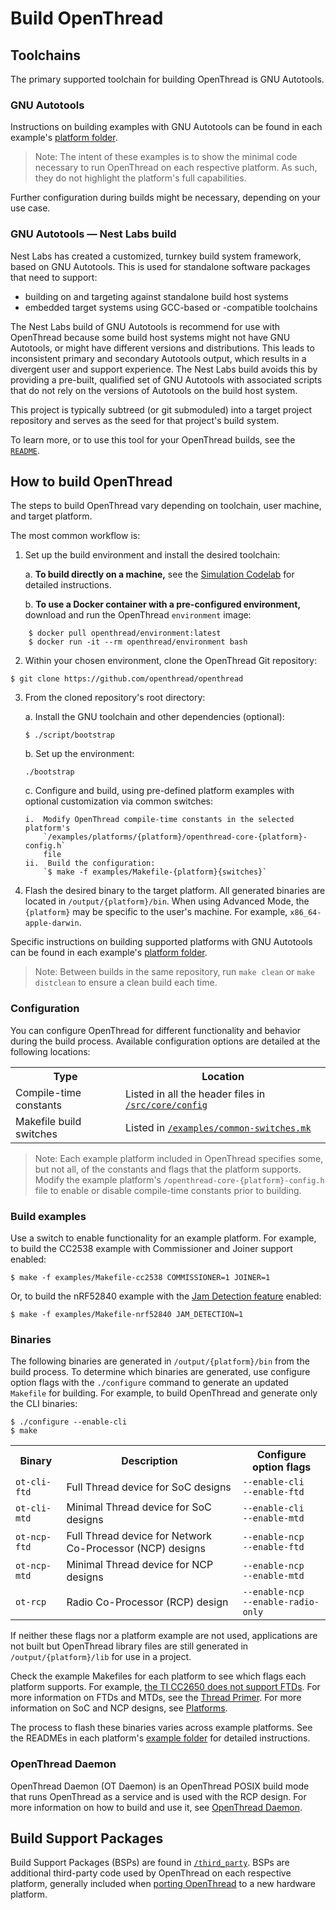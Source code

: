 # Build OpenThread

## Toolchains

The primary supported toolchain for building OpenThread is GNU Autotools.

### GNU Autotools

Instructions on building examples with GNU Autotools can be found in each example's
[platform folder](https://github.com/openthread/openthread/tree/master/examples/platforms). 

> Note: The intent of these examples is to show the minimal code necessary to run OpenThread on each
respective platform. As such, they do not highlight the platform's full
capabilities.

Further configuration during builds might be necessary, depending on your use
case.

### GNU Autotools — Nest Labs build

Nest Labs has created a customized, turnkey build system framework, based on GNU
Autotools. This is used for standalone software packages that need to support:

-  building on and targeting against standalone build host systems
-  embedded target systems using GCC-based or -compatible toolchains

The Nest Labs build of GNU Autotools is recommend for use with OpenThread
because some build host systems might not have GNU Autotools, or might have
different versions and distributions. This leads to inconsistent primary and
secondary Autotools output, which results in a divergent user and support
experience. The Nest Labs build avoids this by providing a pre-built,
qualified set of GNU Autotools with associated scripts that do not rely on the
versions of Autotools on the build host system.

This project is typically subtreed (or git submoduled) into a target project
repository and serves as the seed for that project's build system.

To learn more, or to use this tool for your OpenThread builds, see the
[`README`](https://github.com/openthread/openthread/tree/master/third_party/nlbuild-autotools/repo).

## How to build OpenThread

The steps to build OpenThread vary depending on toolchain, user machine, and
target platform.

The most common workflow is:

1.  Set up the build environment and install the desired toolchain:

    a.  **To build directly on a machine,** see the [Simulation Codelab](https://openthread.io/codelabs/openthread-simulation-posix?index=..%2F..index#1)
        for detailed instructions.
        
    b.  **To use a Docker container with a pre-configured environment,**
        download and run the OpenThread `environment` image: 
   ```     
       $ docker pull openthread/environment:latest
       $ docker run -it --rm openthread/environment bash
   ``` 
2.  Within your chosen environment, clone the OpenThread Git repository:
```
$ git clone https://github.com/openthread/openthread
```
3.  From the cloned repository's root directory:

    a.  Install the GNU toolchain and other dependencies (optional):
    
    ```
    $ ./script/bootstrap
    ```
    b.  Set up the environment:
    ```
    ./bootstrap
    ```
    c.  Configure and build, using pre-defined platform examples with optional
            customization via common switches:
            
        i.  Modify OpenThread compile-time constants in the selected platform's
            `/examples/platforms/{platform}/openthread-core-{platform}-config.h`
            file
        ii.  Build the configuration:
            `$ make -f examples/Makefile-{platform}{switches}`
        
4.  Flash the desired binary to the target platform. All generated binaries are
    located in `/output/{platform}/bin`. When
    using Advanced Mode, the `{platform}` may
    be specific to the user's machine. For example, `x86_64-apple-darwin`.

Specific instructions on building supported platforms with GNU Autotools can be
found in each example's [platform folder](https://github.com/openthread/openthread/tree/master/examples/platforms).

> Note: Between builds in the same repository, run `make clean` or
`make distclean` to ensure a clean build each time.

### Configuration

You can configure OpenThread for different functionality and behavior during the
build process. Available configuration options are detailed at the following
locations:

<table>
  <tbody>
    <tr>
      <th>Type</th><th>Location</th>
    </tr>
    <tr>
      <td>Compile-time constants</td><td>Listed in all the header files in <a href="https://github.com/openthread/openthread/tree/master/src/core/config"><code>/src/core/config</code></a></td>
    </tr>
    <tr>
      <td>Makefile build switches</td><td>Listed in <a href="https://github.com/openthread/openthread/blob/master/examples/common-switches.mk"><code>/examples/common-switches.mk</code></a></td>
  </tbody>
</table>

> Note: Each example platform included in OpenThread specifies some, but not all,
of the constants and flags that the platform supports. Modify the example
platform's `/openthread-core-{platform}-config.h`
file to enable or disable compile-time constants prior to building.

### Build examples

Use a switch to enable functionality for an example platform. For example, to
build the CC2538 example with Commissioner and Joiner support enabled:

`$ make -f examples/Makefile-cc2538 COMMISSIONER=1 JOINER=1`

Or, to build the nRF52840 example with the [Jam Detection
feature](https://openthread.io/guides/build/features/jam-detection) enabled:

`$ make -f examples/Makefile-nrf52840 JAM_DETECTION=1`

### Binaries

The following binaries are generated in
`/output/{platform}/bin` from the build process. To
determine which binaries are generated, use configure option flags with the
`./configure` command to generate an updated `Makefile` for building. For
example, to build OpenThread and generate only the CLI binaries:

```
$ ./configure --enable-cli
$ make
```

<table>
  <tbody>
    <tr>
      <th>Binary</th><th>Description</th><th>Configure option flags</th>
    </tr>
    <tr>
      <td><code>ot-cli-ftd</code></td>
      <td>Full Thread device for SoC designs</td>
      <td><code>--enable-cli</code><br><code>--enable-ftd</code></td>
    </tr>
    <tr>
      <td><code>ot-cli-mtd</code></td>
      <td>Minimal Thread device for SoC designs</td>
      <td><code>--enable-cli</code><br><code>--enable-mtd</code></td>
    </tr>
    <tr>
      <td><code>ot-ncp-ftd</code></td>
      <td>Full Thread device for Network Co-Processor (NCP) designs</td>
      <td><code>--enable-ncp</code><br><code>--enable-ftd</code></td>
    </tr>
    <tr>
      <td><code>ot-ncp-mtd</code></td>
      <td>Minimal Thread device for NCP designs</td>
      <td><code>--enable-ncp</code><br><code>--enable-mtd</code></td>
    </tr>
    <tr>
      <td><code>ot-rcp</code></td>
      <td>Radio Co-Processor (RCP) design</td>
      <td><code>--enable-ncp</code><br><code>--enable-radio-only</code></td>
    </tr>
  </tbody>
</table>

If neither these flags nor a platform example are not used, applications are not
built but OpenThread library files are still generated in
`/output/{platform}/lib` for use in a project.

Check the example Makefiles for each platform to see which flags each platform
supports. For example, [the TI CC2650 does not support
FTDs](https://github.com/openthread/openthread/blob/master/examples/Makefile-cc2650#L44). For more information on
FTDs and MTDs, see the
[Thread Primer](https://openthread.io/guides/thread-primer/node-roles-and-types#device_types). For
more information on SoC and NCP designs, see [Platforms](https://openthread.io/platforms).

The process to flash these binaries varies across example platforms. See the
READMEs in each platform's
[example folder](https://github.com/openthread/openthread/tree/master/examples/platforms) for detailed
instructions.

### OpenThread Daemon

OpenThread Daemon (OT Daemon) is an OpenThread POSIX build mode that runs
OpenThread as a service and is used with the RCP design. For more information on
how to build and use it, see [OpenThread
Daemon](https://openthread.io/platforms/co-processor/ot-daemon).

## Build Support Packages

Build Support Packages (BSPs)  are found in
[`/third_party`](https://github.com/openthread/openthread/tree/master/third_party). BSPs are additional third-party
code used by OpenThread on each respective platform, generally included when
[porting OpenThread](https://openthread.io/guides/porting) to a new hardware platform.

